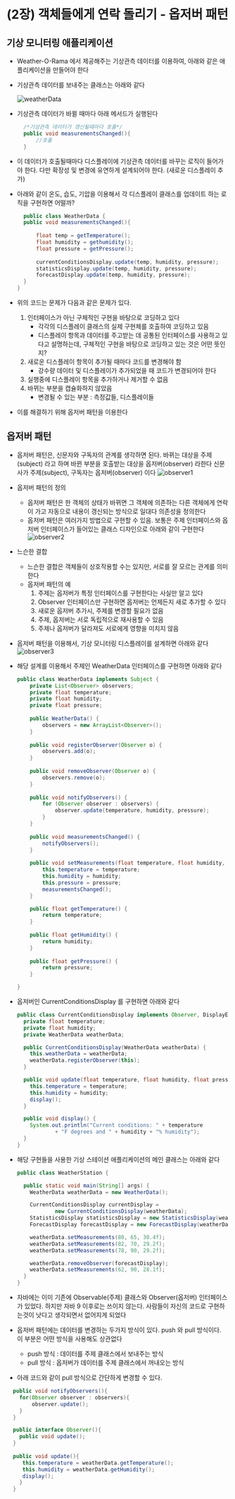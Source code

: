 # (2장) 객체들에게 연락 돌리기 - 옵저버 패턴

## 기상 모니터링 애플리케이션
* Weather-O-Rama 에서 제공해주는 기상관측 데이터를 이용하여, 아래와 같은 애플리케이션을 만들어야 한다
* 기상관측 데이터를 보내주는 클래스는 아래와 같다

    ![weatherData](./picture/weatherData.PNG)

* 기상관측 데이터가 바뀔 때마다 아래 메서드가 실행된다
  ~~~java
    /*기상관측 데이터가 갱신될때마다 호출*/
    public void measurementsChanged(){
        //호출
    } 
  ~~~

* 이 데이터가 호출될때마다 디스플레이에 기상관측 데이터를 바꾸는 로직이 들어가야 한다. 다만 확장성 및 변경에 유연하게 설계되어야 한다. (새로운 디스플레이 추가)
* 아래와 같이 온도, 습도, 기압을 이용해서 각 디스플레이 클래스를 업데이트 하는 로직을 구현하면 어떨까?
  ~~~java
    public class WeatherData {
    public void measurementsChanged(){
        
        float temp = getTemperature();
        float humidity = gethumidity();
        float pressure = getPressure();
        
        currentConditionsDisplay.update(temp, humidity, pressure);
        statisticsDisplay.update(temp, humidity, pressure);
        forecastDisplay.update(temp, humidity, pressure);
    }
  }
  ~~~
  
* 위의 코드는 문제가 다음과 같은 문제가 있다.
  1. 인터페이스가 아닌 구체적인 구현을 바탕으로 코딩하고 있다
     * 각각의 디스플레이 클래스의 실제 구현체를 호출하여 코딩하고 있음
     * 디스플레이 항목과 데이터를 주고받는 데 공통된 인터페이스를 사용하고 있다고 설명하는데, 구체적인 구현을 바탕으로 코딩하고 있는 것은 어떤 뜻인지?
  2. 새로운 디스플레이 항목이 추가될 때마다 코드를 변경해야 함
     * 강수량 데이터 및 디스플레이가 추가되었을 때 코드가 변경되어야 한다
  3. 실행중에 디스플레이 항목을 추가하거나 제거할 수 없음
  4. 바뀌는 부분을 캡슐화하지 않았음
     * 변경될 수 있는 부분 : 측정값들, 디스플레이들
* 이를 해결하기 위해 옵저버 패턴을 이용한다

## 옵저버 패턴
* 옵저버 패턴은, 신문자와 구독자의 관계를 생각하면 된다. 바뀌는 대상을 주제(subject) 라고 하며 바뀐 부분을 호출받는 대상을 옵저버(observer) 라한다 신문사가 주제(subject), 구독자는 옵저버(observer) 이다
  ![observer1](./picture/observer1.PNG)
    
* 옵저버 패턴의 정의
  * 옵저버 패턴은 한 객체의 상태가 바뀌면 그 객체에 의존하는 다른 객체에게 연락이 가고 자동으로 내용이 갱신되는 방식으로 일대다 의존성을 정의한다
  * 옵저버 패턴은 여러가지 방법으로 구현할 수 있음. 보통은 주제 인터페이스와 옵저버 인터페이스가 들어있는 클래스 디자인으로 아래와 같이 구현한다
  ![observer2](./picture/observer2.PNG)
  
* 느슨한 결합
  * 느슨한 결합은 객체들이 상호작용할 수는 있지만, 서로를 잘 모르는 관계를 의미한다
  * 옵저버 패턴의 예
    1. 주제는 옵저버가 특정 인터페이스를 구현한다는 사실만 알고 있다
    2. Observer 인터페이스만 구현하면 옵저버는 언제든지 새로 추가할 수 있다
    3. 새로운 옵저버 추가시, 주제를 변경할 필요가 없음
    4. 주제, 옵저버는 서로 독립적으로 재사용할 수 있음
    5. 주제나 옵저버가 달라져도 서로에게 영향을 미치지 않음

* 옵저버 패턴을 이용해서, 기상 모니터링 디스플레이를 설계하면 아래와 같다
  ![observer3](./picture/observer3.PNG)

* 해당 설계를 이용해서 주제인 WeatherData 인터페이스를 구현하면 아래와 같다
  ~~~java
  public class WeatherData implements Subject {
      private List<Observer> observers;
      private float temperature;
      private float humidity;
      private float pressure;
      
      public WeatherData() {
          observers = new ArrayList<Observer>();
      }
      
      public void registerObserver(Observer o) {
          observers.add(o);
      }
      
      public void removeObserver(Observer o) {
          observers.remove(o);
      }
      
      public void notifyObservers() {
          for (Observer observer : observers) {
              observer.update(temperature, humidity, pressure);
          }
      }
      
      public void measurementsChanged() {
          notifyObservers();
      }
      
      public void setMeasurements(float temperature, float humidity, float pressure) {
          this.temperature = temperature;
          this.humidity = humidity;
          this.pressure = pressure;
          measurementsChanged();
      }
  
      public float getTemperature() {
          return temperature;
      }
      
      public float getHumidity() {
          return humidity;
      }
      
      public float getPressure() {
          return pressure;
      }
  
  }
  ~~~
  
* 옵저버인 CurrentConditionsDisplay 를 구현하면 아래와 같다
  ~~~java
  public class CurrentConditionsDisplay implements Observer, DisplayElement {
    private float temperature;
    private float humidity;
    private WeatherData weatherData;
  
    public CurrentConditionsDisplay(WeatherData weatherData) {
      this.weatherData = weatherData;
      weatherData.registerObserver(this);
    }
  
    public void update(float temperature, float humidity, float pressure) {
      this.temperature = temperature;
      this.humidity = humidity;
      display();
    }
  
    public void display() {
      System.out.println("Current conditions: " + temperature
              + "F degrees and " + humidity + "% humidity");
    }
  }
  
  ~~~
  
* 해당 구현들을 사용한 기상 스테이션 애플리케이션의 메인 클래스는 아래와 같다
  ~~~java
  public class WeatherStation {
  
    public static void main(String[] args) {
      WeatherData weatherData = new WeatherData();
  
      CurrentConditionsDisplay currentDisplay =
              new CurrentConditionsDisplay(weatherData);
      StatisticsDisplay statisticsDisplay = new StatisticsDisplay(weatherData);
      ForecastDisplay forecastDisplay = new ForecastDisplay(weatherData);
  
      weatherData.setMeasurements(80, 65, 30.4f);
      weatherData.setMeasurements(82, 70, 29.2f);
      weatherData.setMeasurements(78, 90, 29.2f);
  
      weatherData.removeObserver(forecastDisplay);
      weatherData.setMeasurements(62, 90, 28.1f);
    }
  }  
  ~~~

* 자바에는 이미 기존에 Observable(주제) 클래스와 Observer(옵저버) 인터페이스가 있었다. 하지만 자바 9 이후로는 쓰이지 않는다. 사람들이 자신의 코드로 구현하는것이 낫다고 생각되면서 없어지게 되었다
* 옵저버 패턴에는 데이터를 변경하는 두가지 방식이 있다. push 와 pull 방식이다. 이 부분은 어떤 방식을 사용해도 상관없다
  * push 방식 : 데이터를 주제 클래스에서 보내주는 방식
  * pull 방식 : 옵저버가 데이터를 주제 클래스에서 꺼내오는 방식
* 아래 코드와 같이 pull 방식으로 간단하게 변경할 수 있다.
~~~java
  public void notifyObservers(){
    for(Observer observer : observers){
        observer.update();    
    }  
  }

  public interface Observer(){
    public void update();
  }
  
  public void update(){
     this.temperature = weatherData.getTemperature();
     this.humidity = weatherData.getHumidity();
     display();
    }
  }
~~~

